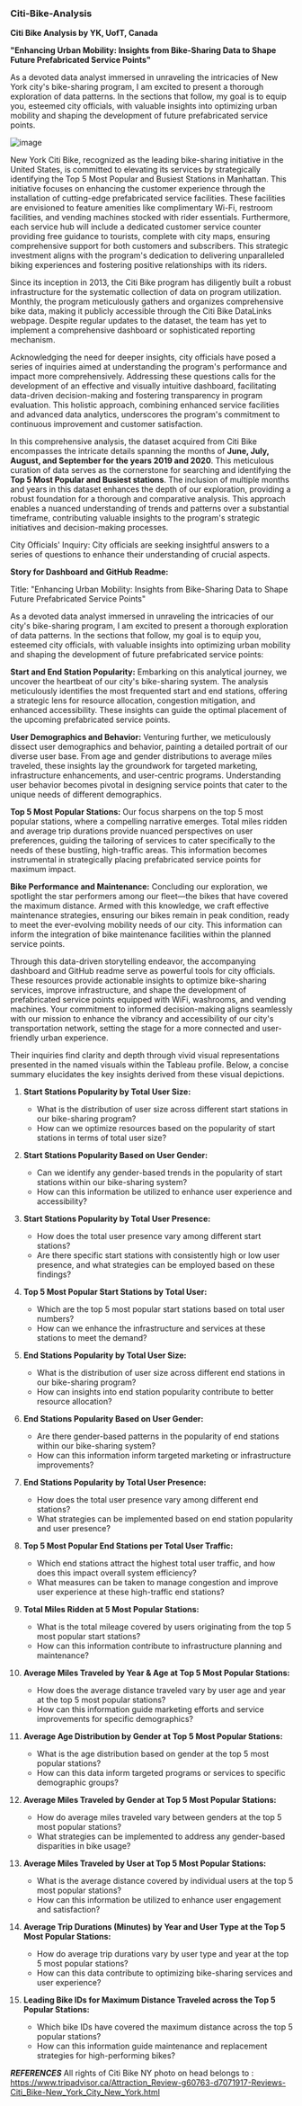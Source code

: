 ### Citi-Bike-Analysis

**Citi Bike Analysis by YK, UofT, Canada**

**"Enhancing Urban Mobility: Insights from Bike-Sharing Data to Shape Future Prefabricated Service Points"**

As a devoted data analyst immersed in unraveling the intricacies of New York city's bike-sharing program, I am excited to present a thorough exploration of data patterns. In the sections that follow, my goal is to equip you, esteemed city officials, with valuable insights into optimizing urban mobility and shaping the development of future prefabricated service points.

![image](https://github.com/YargKlnc/Citi-Bike-Analysis/assets/142269763/017bd1cb-45b8-4c00-ac70-7667069d4c77)

New York Citi Bike, recognized as the leading bike-sharing initiative in the United States, is committed to elevating its services by strategically identifying the Top 5 Most Popular and Busiest Stations in Manhattan. This initiative focuses on enhancing the customer experience through the installation of cutting-edge prefabricated service facilities. These facilities are envisioned to feature amenities like complimentary Wi-Fi, restroom facilities, and vending machines stocked with rider essentials. Furthermore, each service hub will include a dedicated customer service counter providing free guidance to tourists, complete with city maps, ensuring comprehensive support for both customers and subscribers. This strategic investment aligns with the program's dedication to delivering unparalleled biking experiences and fostering positive relationships with its riders.

Since its inception in 2013, the Citi Bike program has diligently built a robust infrastructure for the systematic collection of data on program utilization. Monthly, the program meticulously gathers and organizes comprehensive bike data, making it publicly accessible through the Citi Bike DataLinks webpage. Despite regular updates to the dataset, the team has yet to implement a comprehensive dashboard or sophisticated reporting mechanism.

Acknowledging the need for deeper insights, city officials have posed a series of inquiries aimed at understanding the program's performance and impact more comprehensively. Addressing these questions calls for the development of an effective and visually intuitive dashboard, facilitating data-driven decision-making and fostering transparency in program evaluation. This holistic approach, combining enhanced service facilities and advanced data analytics, underscores the program's commitment to continuous improvement and customer satisfaction.

In this comprehensive analysis, the dataset acquired from Citi Bike encompasses the intricate details spanning the months of **June, July, August, and September for the years 2019 and 2020**. This meticulous curation of data serves as the cornerstone for searching and identifying the **Top 5 Most Popular and Busiest stations**. The inclusion of multiple months and years in this dataset enhances the depth of our exploration, providing a robust foundation for a thorough and comparative analysis. This approach enables a nuanced understanding of trends and patterns over a substantial timeframe, contributing valuable insights to the program's strategic initiatives and decision-making processes.

City Officials' Inquiry: City officials are seeking insightful answers to a series of questions to enhance their understanding of crucial aspects.

**Story for Dashboard and GitHub Readme:**

Title: "Enhancing Urban Mobility: Insights from Bike-Sharing Data to Shape Future Prefabricated Service Points"

As a devoted data analyst immersed in unraveling the intricacies of our city's bike-sharing program, I am excited to present a thorough exploration of data patterns. In the sections that follow, my goal is to equip you, esteemed city officials, with valuable insights into optimizing urban mobility and shaping the development of future prefabricated service points:

**Start and End Station Popularity:**
Embarking on this analytical journey, we uncover the heartbeat of our city's bike-sharing system. The analysis meticulously identifies the most frequented start and end stations, offering a strategic lens for resource allocation, congestion mitigation, and enhanced accessibility. These insights can guide the optimal placement of the upcoming prefabricated service points.

**User Demographics and Behavior:**
Venturing further, we meticulously dissect user demographics and behavior, painting a detailed portrait of our diverse user base. From age and gender distributions to average miles traveled, these insights lay the groundwork for targeted marketing, infrastructure enhancements, and user-centric programs. Understanding user behavior becomes pivotal in designing service points that cater to the unique needs of different demographics.

**Top 5 Most Popular Stations:**
Our focus sharpens on the top 5 most popular stations, where a compelling narrative emerges. Total miles ridden and average trip durations provide nuanced perspectives on user preferences, guiding the tailoring of services to cater specifically to the needs of these bustling, high-traffic areas. This information becomes instrumental in strategically placing prefabricated service points for maximum impact.

**Bike Performance and Maintenance:**
Concluding our exploration, we spotlight the star performers among our fleet—the bikes that have covered the maximum distance. Armed with this knowledge, we craft effective maintenance strategies, ensuring our bikes remain in peak condition, ready to meet the ever-evolving mobility needs of our city. This information can inform the integration of bike maintenance facilities within the planned service points.

Through this data-driven storytelling endeavor, the accompanying dashboard and GitHub readme serve as powerful tools for city officials. These resources provide actionable insights to optimize bike-sharing services, improve infrastructure, and shape the development of prefabricated service points equipped with WiFi, washrooms, and vending machines. Your commitment to informed decision-making aligns seamlessly with our mission to enhance the vibrancy and accessibility of our city's transportation network, setting the stage for a more connected and user-friendly urban experience.

Their inquiries find clarity and depth through vivid visual representations presented in the named visuals within the Tableau profile. Below, a concise summary elucidates the key insights derived from these visual depictions.

1. **Start Stations Popularity by Total User Size:**
   - What is the distribution of user size across different start stations in our bike-sharing program?
   - How can we optimize resources based on the popularity of start stations in terms of total user size?

2. **Start Stations Popularity Based on User Gender:**
   - Can we identify any gender-based trends in the popularity of start stations within our bike-sharing system?
   - How can this information be utilized to enhance user experience and accessibility?

3. **Start Stations Popularity by Total User Presence:**
   - How does the total user presence vary among different start stations?
   - Are there specific start stations with consistently high or low user presence, and what strategies can be employed based on these findings?

4. **Top 5 Most Popular Start Stations by Total User:**
   - Which are the top 5 most popular start stations based on total user numbers?
   - How can we enhance the infrastructure and services at these stations to meet the demand?

5. **End Stations Popularity by Total User Size:**
   - What is the distribution of user size across different end stations in our bike-sharing program?
   - How can insights into end station popularity contribute to better resource allocation?

6. **End Stations Popularity Based on User Gender:**
   - Are there gender-based patterns in the popularity of end stations within our bike-sharing system?
   - How can this information inform targeted marketing or infrastructure improvements?

7. **End Stations Popularity by Total User Presence:**
   - How does the total user presence vary among different end stations?
   - What strategies can be implemented based on end station popularity and user presence?

8. **Top 5 Most Popular End Stations per Total User Traffic:**
   - Which end stations attract the highest total user traffic, and how does this impact overall system efficiency?
   - What measures can be taken to manage congestion and improve user experience at these high-traffic end stations?

9. **Total Miles Ridden at 5 Most Popular Stations:**
   - What is the total mileage covered by users originating from the top 5 most popular start stations?
   - How can this information contribute to infrastructure planning and maintenance?

10. **Average Miles Traveled by Year & Age at Top 5 Most Popular Stations:**
    - How does the average distance traveled vary by user age and year at the top 5 most popular stations?
    - How can this information guide marketing efforts and service improvements for specific demographics?

11. **Average Age Distribution by Gender at Top 5 Most Popular Stations:**
    - What is the age distribution based on gender at the top 5 most popular stations?
    - How can this data inform targeted programs or services to specific demographic groups?

12. **Average Miles Traveled by Gender at Top 5 Most Popular Stations:**
    - How do average miles traveled vary between genders at the top 5 most popular stations?
    - What strategies can be implemented to address any gender-based disparities in bike usage?

13. **Average Miles Traveled by User at Top 5 Most Popular Stations:**
    - What is the average distance covered by individual users at the top 5 most popular stations?
    - How can this information be utilized to enhance user engagement and satisfaction?

14. **Average Trip Durations (Minutes) by Year and User Type at the Top 5 Most Popular Stations:**
    - How do average trip durations vary by user type and year at the top 5 most popular stations?
    - How can this data contribute to optimizing bike-sharing services and user experience?

15. **Leading Bike IDs for Maximum Distance Traveled across the Top 5 Popular Stations:**
    - Which bike IDs have covered the maximum distance across the top 5 popular stations?
    - How can this information guide maintenance and replacement strategies for high-performing bikes?

***REFERENCES***
All rights of Citi Bike NY photo on head belongs to : https://www.tripadvisor.ca/Attraction_Review-g60763-d7071917-Reviews-Citi_Bike-New_York_City_New_York.html
